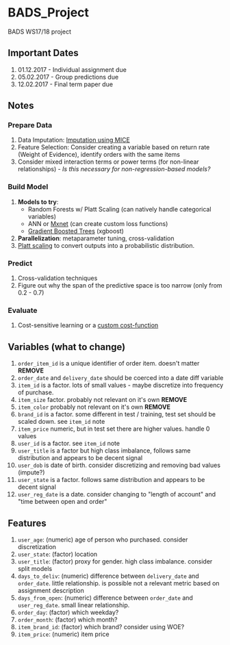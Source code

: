 # BADS_Project

BADS WS17/18 project

## Important Dates

1. 01.12.2017 - Individual assignment due
2. 05.02.2017 - Group predictions due
3. 12.02.2017 - Final term paper due

## Notes

### Prepare Data

1. Data Imputation: [Imputation using MICE](https://datascienceplus.com/imputing-missing-data-with-r-mice-package/)
2. Feature Selection: Consider creating a variable based on return rate (Weight of Evidence), identify orders with the same items
3. Consider mixed interaction terms or power terms (for non-linear relationships) - *Is this necessary for non-regression-based models?*

### Build Model

1. **Models to try**: 
    - Random Forests w/ Platt Scaling (can natively handle categorical variables)
    - ANN or [Mxnet](http://mxnet.incubator.apache.org/tutorials/r/fiveMinutesNeuralNetwork.html) (can create custom loss functions)
    - [Gradient Boosted Trees](http://xgboost.readthedocs.io/en/latest/model.html#why-introduce-the-general-principle) (xgboost)
2. **Parallelization**: metaparameter tuning, cross-validation
3. [Platt scaling](https://www.analyticsvidhya.com/blog/2016/07/platt-scaling-isotonic-regression-minimize-logloss-error/) to convert outputs into a probabilistic distribution.

### Predict

1. Cross-validation techniques
2. Figure out why the span of the predictive space is too narrow (only from 0.2 - 0.7)

### Evaluate

1. Cost-sensitive learning or a [custom cost-function](http://willwolf.io/2015/11/18/so-you-want-to-implement-a-custom-loss-function/)

## Variables (what to change)

1. `order_item_id` is a unique identifier of order item. doesn't matter **REMOVE**
2. `order_date` and `delivery_date` should be coerced into a date diff variable
3. `item_id` is a factor. lots of small values - maybe discretize into frequency of purchase.
4. `item_size` factor. probably not relevant on it's own **REMOVE**
5. `item_color` probably not relevant on it's own **REMOVE**
6. `brand_id` is a factor. some different in test / training, test set should be scaled down. see `item_id` note
7. `item_price` numeric, but in test set there are higher values. handle 0 values
8. `user_id` is a factor. see `item_id` note
9. `user_title` is a factor but high class imbalance, follows same distribution and appears to be decent signal
10. `user_dob` is date of birth. consider discretizing and removing bad values (impute?)
11. `user_state` is a factor. follows same distribution and appears to be decent signal
12. `user_reg_date` is a date. consider changing to "length of account" and "time between open and order"

## Features
1. `user_age`: (numeric) age of person who purchased. consider discretization
2. `user_state`: (factor) location
3. `user_title`: (factor) proxy for gender. high class imbalance. consider split models
4. `days_to_deliv`: (numeric) difference between `delivery_date` and `order_date`. little relationship. is possible not a relevant metric based on assignment description
5. `days_from_open`: (numeric) difference between `order_date` and `user_reg_date`. small linear relationship.
6. `order_day`: (factor) which weekday?
7. `order_month`: (factor) which month?
9. `item_brand_id`: (factor) which brand? consider using WOE?
10. `item_price`: (numeric) item price
